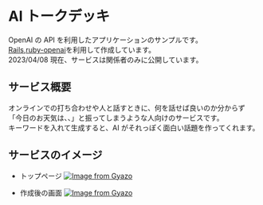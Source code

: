 # AI トークデッキ

OpenAI の API を利用したアプリケーションのサンプルです。  
[Rails](https://rubyonrails.org/),[ruby-openai](https://github.com/alexrudall/ruby-openai)を利用して作成しています。  
2023/04/08 現在、サービスは関係者のみに公開しています。

## サービス概要

オンラインでの打ち合わせや人と話すときに、何を話せば良いのか分からず  
「今日のお天気は、、」と振ってしまうような人向けのサービスです。  
キーワードを入れて生成すると、AI がそれっぽく面白い話題を作ってくれます。

## サービスのイメージ

- トップページ
  [![Image from Gyazo](https://i.gyazo.com/c871ae1b471ef745f7c04a5d3acdfd3d.jpg)](https://gyazo.com/c871ae1b471ef745f7c04a5d3acdfd3d)

- 作成後の画面
  [![Image from Gyazo](https://i.gyazo.com/75942402bab28bbe779ac42aed7eb92b.jpg)](https://gyazo.com/75942402bab28bbe779ac42aed7eb92b)
